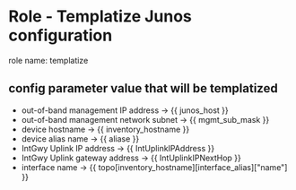 # Role - Templatize Junos configuration
role name: templatize

## config parameter value that will be templatized
- out-of-band management IP address -> {{ junos_host }}
- out-of-band management network subnet -> {{ mgmt_sub_mask }}
- device hostname -> {{ inventory_hostname }}
- device alias name -> {{ aliase }}
- IntGwy Uplink IP address -> {{ IntUplinkIPAddress }}
- IntGwy Uplink gateway address -> {{ IntUplinkIPNextHop }}
- interface name -> {{ topo[inventory_hostname][interface_alias]["name"] }}
